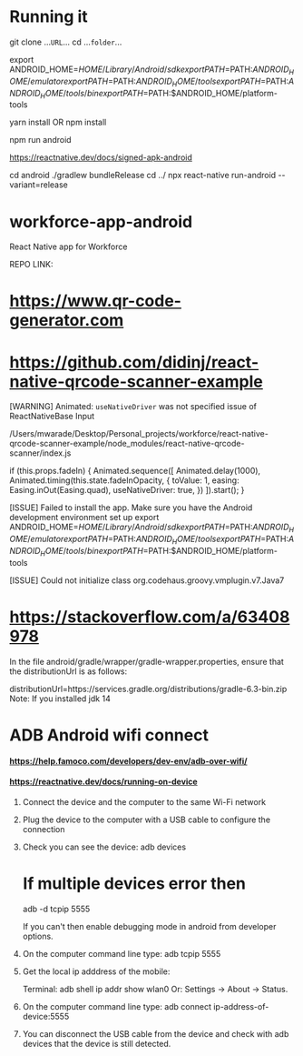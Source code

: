 # Running it

git clone ...```URL```...
cd ...```folder```...

export ANDROID_HOME=$HOME/Library/Android/sdk
export PATH=$PATH:$ANDROID_HOME/emulator
export PATH=$PATH:$ANDROID_HOME/tools
export PATH=$PATH:$ANDROID_HOME/tools/bin
export PATH=$PATH:$ANDROID_HOME/platform-tools

yarn install
OR
npm install

<!-- Running using metro for development -->
npm run android

<!-- Release app for independent use -->
https://reactnative.dev/docs/signed-apk-android

cd android
./gradlew bundleRelease
cd ../
npx react-native run-android --variant=release


<!-- ############################################## -->


# workforce-app-android
React Native app for Workforce

REPO LINK: 

# https://www.qr-code-generator.com
# https://github.com/didinj/react-native-qrcode-scanner-example

[WARNING] Animated: `useNativeDriver` was not specified issue of ReactNativeBase Input

/Users/mwarade/Desktop/Personal_projects/workforce/react-native-qrcode-scanner-example/node_modules/react-native-qrcode-scanner/index.js

if (this.props.fadeIn) {
    Animated.sequence([
      Animated.delay(1000),
      Animated.timing(this.state.fadeInOpacity, {
        toValue: 1,
        easing: Easing.inOut(Easing.quad),
        useNativeDriver: true,
      })
    ]).start();
}



[ISSUE] Failed to install the app. Make sure you have the Android development environment set up
export ANDROID_HOME=$HOME/Library/Android/sdk
export PATH=$PATH:$ANDROID_HOME/emulator
export PATH=$PATH:$ANDROID_HOME/tools
export PATH=$PATH:$ANDROID_HOME/tools/bin
export PATH=$PATH:$ANDROID_HOME/platform-tools

[ISSUE] Could not initialize class org.codehaus.groovy.vmplugin.v7.Java7

# https://stackoverflow.com/a/63408978
In the file android/gradle/wrapper/gradle-wrapper.properties, ensure that the distributionUrl is as follows:

distributionUrl=https\://services.gradle.org/distributions/gradle-6.3-bin.zip
Note: If you installed jdk 14




# ADB Android wifi connect

#### https://help.famoco.com/developers/dev-env/adb-over-wifi/
#### https://reactnative.dev/docs/running-on-device


1. Connect the device and the computer to the same Wi-Fi network

2. Plug the device to the computer with a USB cable to configure the connection

3. Check you can see the device: 
    adb devices
    # If multiple devices error then
    adb -d tcpip 5555

    If you can't then enable debugging mode in android from developer options.

3. On the computer command line type: 
adb tcpip 5555

4. Get the local ip adddress of the mobile:

    Terminal: adb shell ip addr show wlan0 
    Or: Settings → About → Status.

5. On the computer command line type: 
    adb connect ip-address-of-device:5555

6. You can disconnect the USB cable from the device and check with adb devices that the device is still detected.